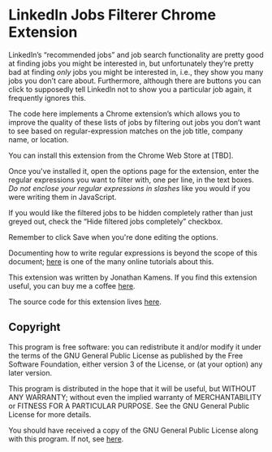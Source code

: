# LinkedIn Jobs Filterer Chrome Extension

LinkedIn’s “recommended jobs” and job search functionality are pretty
good at finding jobs you might be interested in, but unfortunately
they’re pretty bad at finding *only* jobs you might be interested in,
i.e., they show you many jobs you don’t care about. Furthermore,
although there are buttons you can click to supposedly tell LinkedIn
not to show you a particular job again, it frequently ignores this.

The code here implements a Chrome extension’s which allows you to
improve the quality of these lists of jobs by filtering out jobs you
don’t want to see based on regular-expression matches on the job
title, company name, or location.

You can install this extension from the Chrome Web Store at [TBD].

Once you've installed it, open the options page for the extension,
enter the regular expressions you want to filter with, one per line,
in the text boxes. *Do not enclose your regular expressions in
slashes* like you would if you were writing them in JavaScript.

If you would like the filtered jobs to be hidden completely rather
than just greyed out, check the “Hide filtered jobs completely”
checkbox.

Remember to click Save when you're done editing the options.

Documenting how to write regular expressions is beyond the scope of
this document; [here][1] is one of the many online tutorials about
this.

This extension was written by Jonathan Kamens. If you find this
extension useful, you can buy me a coffee [here][2].

The source code for this extension lives [here][3].

## Copyright

This program is free software: you can redistribute it and/or modify
it under the terms of the GNU General Public License as published by
the Free Software Foundation, either version 3 of the License, or (at
your option) any later version.

This program is distributed in the hope that it will be useful, but
WITHOUT ANY WARRANTY; without even the implied warranty of
MERCHANTABILITY or FITNESS FOR A PARTICULAR PURPOSE. See the GNU
General Public License for more details.

You should have received a copy of the GNU General Public License
along with this program. If not, see [here][4].

[1]: https://developer.mozilla.org/docs/Web/JavaScript/Guide/Regular_Expressions
[2]: https://blog.kamens.us/support-my-blog
[3]: https://github.com/jikamens/linkedin-job-filterer
[4]: https://www.gnu.org/licenses/
